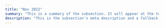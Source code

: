 ```yaml
---
title: "Nov 2022"
summary: "This is a summary of the subsection. It will appear at the top of the page."
description: "This is the subsection's meta description and a fallback if no summary is added."
---
```

